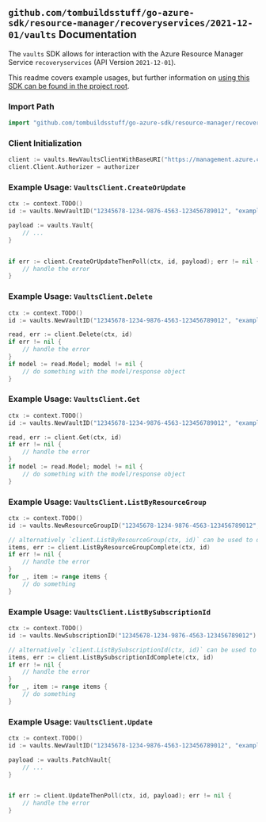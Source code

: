 
## `github.com/tombuildsstuff/go-azure-sdk/resource-manager/recoveryservices/2021-12-01/vaults` Documentation

The `vaults` SDK allows for interaction with the Azure Resource Manager Service `recoveryservices` (API Version `2021-12-01`).

This readme covers example usages, but further information on [using this SDK can be found in the project root](https://github.com/tombuildsstuff/go-azure-sdk/tree/main/docs).

### Import Path

```go
import "github.com/tombuildsstuff/go-azure-sdk/resource-manager/recoveryservices/2021-12-01/vaults"
```


### Client Initialization

```go
client := vaults.NewVaultsClientWithBaseURI("https://management.azure.com")
client.Client.Authorizer = authorizer
```


### Example Usage: `VaultsClient.CreateOrUpdate`

```go
ctx := context.TODO()
id := vaults.NewVaultID("12345678-1234-9876-4563-123456789012", "example-resource-group", "vaultValue")

payload := vaults.Vault{
	// ...
}


if err := client.CreateOrUpdateThenPoll(ctx, id, payload); err != nil {
	// handle the error
}
```


### Example Usage: `VaultsClient.Delete`

```go
ctx := context.TODO()
id := vaults.NewVaultID("12345678-1234-9876-4563-123456789012", "example-resource-group", "vaultValue")

read, err := client.Delete(ctx, id)
if err != nil {
	// handle the error
}
if model := read.Model; model != nil {
	// do something with the model/response object
}
```


### Example Usage: `VaultsClient.Get`

```go
ctx := context.TODO()
id := vaults.NewVaultID("12345678-1234-9876-4563-123456789012", "example-resource-group", "vaultValue")

read, err := client.Get(ctx, id)
if err != nil {
	// handle the error
}
if model := read.Model; model != nil {
	// do something with the model/response object
}
```


### Example Usage: `VaultsClient.ListByResourceGroup`

```go
ctx := context.TODO()
id := vaults.NewResourceGroupID("12345678-1234-9876-4563-123456789012", "example-resource-group")

// alternatively `client.ListByResourceGroup(ctx, id)` can be used to do batched pagination
items, err := client.ListByResourceGroupComplete(ctx, id)
if err != nil {
	// handle the error
}
for _, item := range items {
	// do something
}
```


### Example Usage: `VaultsClient.ListBySubscriptionId`

```go
ctx := context.TODO()
id := vaults.NewSubscriptionID("12345678-1234-9876-4563-123456789012")

// alternatively `client.ListBySubscriptionId(ctx, id)` can be used to do batched pagination
items, err := client.ListBySubscriptionIdComplete(ctx, id)
if err != nil {
	// handle the error
}
for _, item := range items {
	// do something
}
```


### Example Usage: `VaultsClient.Update`

```go
ctx := context.TODO()
id := vaults.NewVaultID("12345678-1234-9876-4563-123456789012", "example-resource-group", "vaultValue")

payload := vaults.PatchVault{
	// ...
}


if err := client.UpdateThenPoll(ctx, id, payload); err != nil {
	// handle the error
}
```
